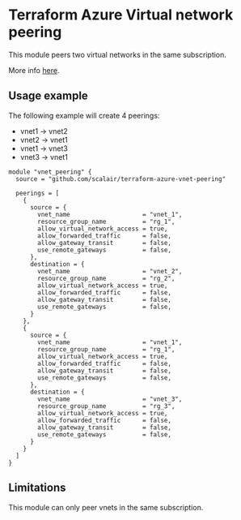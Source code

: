 # Terraform Azure Virtual network peering

This module peers two virtual networks in the same subscription.

More info [here](https://registry.terraform.io/providers/hashicorp/azurerm/latest/docs/resources/virtual_network_peering).

## Usage example

The following example will create 4 peerings:

- vnet1 -> vnet2
- vnet2 -> vnet1
- vnet1 -> vnet3
- vnet3 -> vnet1

```hcl
module "vnet_peering" {
  source = "github.com/scalair/terraform-azure-vnet-peering"

  peerings = [
    {
      source = {
        vnet_name                    = "vnet_1",
        resource_group_name          = "rg_1",
        allow_virtual_network_access = true,
        allow_forwarded_traffic      = false,
        allow_gateway_transit        = false,
        use_remote_gateways          = false,
      },
      destination = {
        vnet_name                    = "vnet_2",
        resource_group_name          = "rg_2",
        allow_virtual_network_access = true,
        allow_forwarded_traffic      = false,
        allow_gateway_transit        = false,
        use_remote_gateways          = false,
      }
    },
    {
      source = {
        vnet_name                    = "vnet_1",
        resource_group_name          = "rg_1",
        allow_virtual_network_access = true,
        allow_forwarded_traffic      = false,
        allow_gateway_transit        = false,
        use_remote_gateways          = false,
      },
      destination = {
        vnet_name                    = "vnet_3",
        resource_group_name          = "rg_3",
        allow_virtual_network_access = true,
        allow_forwarded_traffic      = false,
        allow_gateway_transit        = false,
        use_remote_gateways          = false,
      }
    }
  ]
}
```

## Limitations

This module can only peer vnets in the same subscription.

